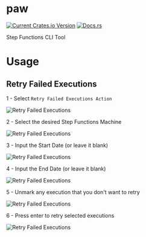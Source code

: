 # paw
[![Current Crates.io Version](https://img.shields.io/crates/v/paw.svg)](https://crates.io/crates/paw)
[![Docs.rs](https://docs.rs/habitica-cli/badge.svg)](https://docs.rs/sfn-paw/)

Step Functions CLI Tool

# Usage

## Retry Failed Executions

1 - Select `Retry Failed Executions Action`

![Retry Failed Executions](https://github.com/dawsonfi/paw/blob/assets/retry_failed_executions_1.jpg?raw=true)

2 - Select the desired Step Functions Machine

![Retry Failed Executions](https://github.com/dawsonfi/paw/blob/assets/retry_failed_executions_2.jpg?raw=true)

3 - Input the Start Date (or leave it blank)

![Retry Failed Executions](https://github.com/dawsonfi/paw/blob/assets/retry_failed_executions_3.jpg?raw=true)

4 - Input the End Date (or leave it blank)

![Retry Failed Executions](https://github.com/dawsonfi/paw/blob/assets/retry_failed_executions_4.jpg?raw=true)

5 - Unmark any execution that you don't want to retry

![Retry Failed Executions](https://github.com/dawsonfi/paw/blob/assets/retry_failed_executions_5.jpg?raw=true)

6 - Press enter to retry selected executions

![Retry Failed Executions](https://github.com/dawsonfi/paw/blob/assets/retry_failed_executions_6.jpg?raw=true)